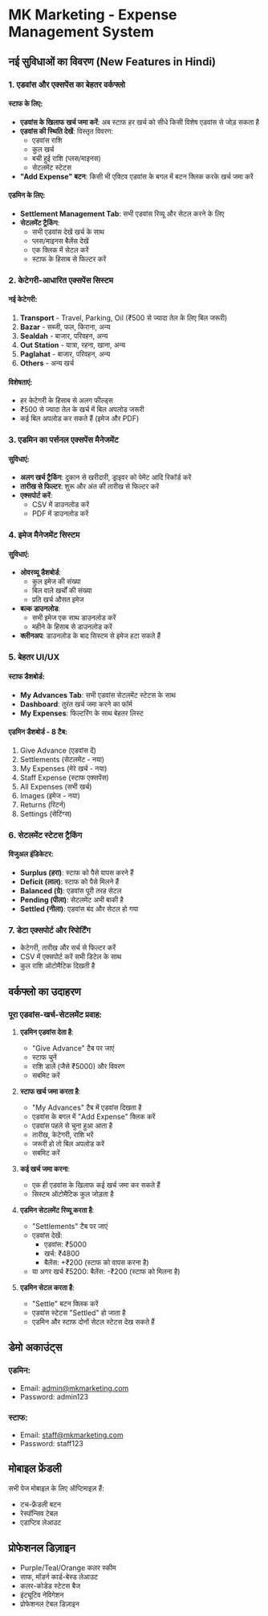 # MK Marketing - Expense Management System
## नई सुविधाओं का विवरण (New Features in Hindi)

### 1. एडवांस और एक्सपेंस का बेहतर वर्कफ्लो

#### स्टाफ के लिए:
- **एडवांस के खिलाफ खर्च जमा करें**: अब स्टाफ हर खर्च को सीधे किसी विशेष एडवांस से जोड़ सकता है
- **एडवांस की स्थिति देखें**: विस्तृत विवरण:
  - एडवांस राशि
  - कुल खर्च
  - बची हुई राशि (प्लस/माइनस)
  - सेटलमेंट स्टेटस
- **"Add Expense" बटन**: किसी भी एक्टिव एडवांस के बगल में बटन क्लिक करके खर्च जमा करें

#### एडमिन के लिए:
- **Settlement Management Tab**: सभी एडवांस रिव्यू और सेटल करने के लिए
- **सेटलमेंट ट्रैकिंग**:
  - सभी एडवांस देखें खर्च के साथ
  - प्लस/माइनस बैलेंस देखें
  - एक क्लिक में सेटल करें
  - स्टाफ के हिसाब से फिल्टर करें

### 2. केटेगरी-आधारित एक्सपेंस सिस्टम

#### नई केटेगरी:
1. **Transport** - Travel, Parking, Oil (₹500 से ज्यादा तेल के लिए बिल जरूरी)
2. **Bazar** - सब्जी, फल, किराना, अन्य
3. **Sealdah** - बाजार, परिवहन, अन्य
4. **Out Station** - यात्रा, रहना, खाना, अन्य
5. **Paglahat** - बाजार, परिवहन, अन्य
6. **Others** - अन्य खर्च

#### विशेषताएं:
- हर केटेगरी के हिसाब से अलग फील्ड्स
- ₹500 से ज्यादा तेल के खर्च में बिल अपलोड जरूरी
- कई बिल अपलोड कर सकते हैं (इमेज और PDF)

### 3. एडमिन का पर्सनल एक्सपेंस मैनेजमेंट

#### सुविधाएं:
- **अलग खर्च ट्रैकिंग**: दुकान से खरीदारी, ड्राइवर को पेमेंट आदि रिकॉर्ड करें
- **तारीख से फिल्टर**: शुरू और अंत की तारीख से फिल्टर करें
- **एक्सपोर्ट करें**:
  - CSV में डाउनलोड करें
  - PDF में डाउनलोड करें

### 4. इमेज मैनेजमेंट सिस्टम

#### सुविधाएं:
- **ओवरव्यू डैशबोर्ड**:
  - कुल इमेज की संख्या
  - बिल वाले खर्चों की संख्या
  - प्रति खर्च औसत इमेज
- **बल्क डाउनलोड**:
  - सभी इमेज एक साथ डाउनलोड करें
  - महीने के हिसाब से डाउनलोड करें
- **क्लीनअप**: डाउनलोड के बाद सिस्टम से इमेज हटा सकते हैं

### 5. बेहतर UI/UX

#### स्टाफ डैशबोर्ड:
- **My Advances Tab**: सभी एडवांस सेटलमेंट स्टेटस के साथ
- **Dashboard**: तुरंत खर्च जमा करने का फॉर्म
- **My Expenses**: फिल्टरिंग के साथ बेहतर लिस्ट

#### एडमिन डैशबोर्ड - 8 टैब:
1. Give Advance (एडवांस दें)
2. Settlements (सेटलमेंट - नया)
3. My Expenses (मेरे खर्च - नया)
4. Staff Expense (स्टाफ एक्सपेंस)
5. All Expenses (सभी खर्च)
6. Images (इमेज - नया)
7. Returns (रिटर्न)
8. Settings (सेटिंग्स)

### 6. सेटलमेंट स्टेटस ट्रैकिंग

#### विजुअल इंडिकेटर:
- **Surplus (हरा)**: स्टाफ को पैसे वापस करने हैं
- **Deficit (लाल)**: स्टाफ को पैसे मिलने हैं
- **Balanced (ग्रे)**: एडवांस पूरी तरह सेटल
- **Pending (पीला)**: सेटलमेंट अभी बाकी है
- **Settled (नीला)**: एडवांस बंद और सेटल हो गया

### 7. डेटा एक्सपोर्ट और रिपोर्टिंग

- केटेगरी, तारीख और सर्च से फिल्टर करें
- CSV में एक्सपोर्ट करें सभी डिटेल के साथ
- कुल राशि ऑटोमैटिक दिखती है

## वर्कफ्लो का उदाहरण

### पूरा एडवांस-खर्च-सेटलमेंट प्रवाह:

1. **एडमिन एडवांस देता है**:
   - "Give Advance" टैब पर जाएं
   - स्टाफ चुनें
   - राशि डालें (जैसे ₹5000) और विवरण
   - सबमिट करें

2. **स्टाफ खर्च जमा करता है**:
   - "My Advances" टैब में एडवांस दिखता है
   - एडवांस के बगल में "Add Expense" क्लिक करें
   - एडवांस पहले से चुना हुआ आता है
   - तारीख, केटेगरी, राशि भरें
   - जरूरी हो तो बिल अपलोड करें
   - सबमिट करें

3. **कई खर्च जमा करना**:
   - एक ही एडवांस के खिलाफ कई खर्च जमा कर सकते हैं
   - सिस्टम ऑटोमैटिक कुल जोड़ता है

4. **एडमिन सेटलमेंट रिव्यू करता है**:
   - "Settlements" टैब पर जाएं
   - एडवांस देखें:
     - एडवांस: ₹5000
     - खर्च: ₹4800
     - बैलेंस: +₹200 (स्टाफ को वापस करना है)
   - या अगर खर्च ₹5200: बैलेंस: -₹200 (स्टाफ को मिलना है)

5. **एडमिन सेटल करता है**:
   - "Settle" बटन क्लिक करें
   - एडवांस स्टेटस "Settled" हो जाता है
   - एडमिन और स्टाफ दोनों सेटल स्टेटस देख सकते हैं

## डेमो अकाउंट्स

### एडमिन:
- Email: admin@mkmarketing.com
- Password: admin123

### स्टाफ:
- Email: staff@mkmarketing.com
- Password: staff123

## मोबाइल फ्रेंडली

सभी पेज मोबाइल के लिए ऑप्टिमाइज़ हैं:
- टच-फ्रेंडली बटन
- रेस्पॉन्सिव टेबल
- एडाप्टिव लेआउट

## प्रोफेशनल डिज़ाइन

- Purple/Teal/Orange कलर स्कीम
- साफ, मॉडर्न कार्ड-बेस्ड लेआउट
- कलर-कोडेड स्टेटस बैज
- इंट्यूटिव नेविगेशन
- प्रोफेशनल टेबल डिज़ाइन
